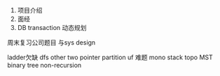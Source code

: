 1. 项目介绍
2. 面经
3. DB transaction
动态规划

周末复习公司题目 与sys design

ladder欠缺
dfs other
two pointer partition
uf 难题
mono stack
topo MST
binary tree non-recursion